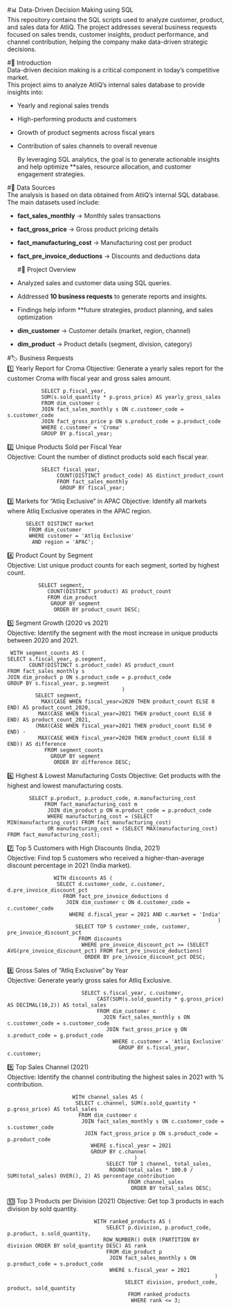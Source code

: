 #📊 Data-Driven Decision Making using SQL  
This repository contains the SQL scripts used to analyze customer, product, and sales data for AtliQ. The project addresses several business requests focused on sales trends, customer insights, product performance, and channel contribution, helping the company make data-driven strategic decisions.


 #🔎 Introduction  
Data-driven decision making is a critical component in today’s competitive market.  
This project aims to analyze AtliQ’s internal sales database to provide insights into:  

- Yearly and regional sales trends  
- High-performing products and customers  
- Growth of product segments across fiscal years  
- Contribution of sales channels to overall revenue

  By leveraging SQL analytics, the goal is to generate actionable insights and help optimize **sales, resource allocation, and customer engagement strategies.

 #📂 Data Sources  
The analysis is based on data obtained from AtliQ’s internal SQL database.  
The main datasets used include:  

- **fact_sales_monthly** → Monthly sales transactions  
- **fact_gross_price** → Gross product pricing details  
- **fact_manufacturing_cost** → Manufacturing cost per product  
- **fact_pre_invoice_deductions** → Discounts and deductions data

  #📌 Project Overview  
- Analyzed sales and customer data using SQL queries.  
- Addressed **10 business requests** to generate reports and insights.  
- Findings help inform **future strategies, product planning, and sales optimization
- **dim_customer** → Customer details (market, region, channel)  
- **dim_product** → Product details (segment, division, category)

 #🏷️ Business Requests  
     1️⃣ Yearly Report for Croma
       Objective: Generate a yearly sales report for the customer Croma with fiscal year and gross sales amount.
       
               SELECT p.fiscal_year,
               SUM(s.sold_quantity * p.gross_price) AS yearly_gross_sales
               FROM dim_customer c
               JOIN fact_sales_monthly s ON c.customer_code = s.customer_code
               JOIN fact_gross_price p ON s.product_code = p.product_code
               WHERE c.customer = 'Croma'
               GROUP BY p.fiscal_year;

   2️⃣ Unique Products Sold per Fiscal Year  
Objective: Count the number of distinct products sold each fiscal year. 

               SELECT fiscal_year,
                    COUNT(DISTINCT product_code) AS distinct_product_count
                    FROM fact_sales_monthly
                     GROUP BY fiscal_year;
                     
3️⃣ Markets for “Atliq Exclusive” in APAC
         Objective: Identify all markets where Atliq Exclusive operates in the APAC region.

          SELECT DISTINCT market
           FROM dim_customer
           WHERE customer = 'Atliq Exclusive' 
            AND region = 'APAC';


4️⃣ Product Count by Segment  
Objective: List unique product counts for each segment, sorted by highest count.

              SELECT segment,
                 COUNT(DISTINCT product) AS product_count
                 FROM dim_product
                  GROUP BY segment
                   ORDER BY product_count DESC;

  5️⃣ Segment Growth (2020 vs 2021)  
   Objective: Identify the segment with the most increase in unique products between 2020 and 2021.

     WITH segment_counts AS (
    SELECT s.fiscal_year, p.segment,
           COUNT(DISTINCT s.product_code) AS product_count
    FROM fact_sales_monthly s
    JOIN dim_product p ON s.product_code = p.product_code
    GROUP BY s.fiscal_year, p.segment
                                         )
             SELECT segment,
               MAX(CASE WHEN fiscal_year=2020 THEN product_count ELSE 0 END) AS product_count_2020,
              MAX(CASE WHEN fiscal_year=2021 THEN product_count ELSE 0 END) AS product_count_2021,
             (MAX(CASE WHEN fiscal_year=2021 THEN product_count ELSE 0 END) -
              MAX(CASE WHEN fiscal_year=2020 THEN product_count ELSE 0 END)) AS difference
                FROM segment_counts
                  GROUP BY segment
                   ORDER BY difference DESC; 

  6️⃣ Highest & Lowest Manufacturing Costs
      Objective: Get products with the highest and lowest manufacturing costs.

           SELECT p.product, p.product_code, m.manufacturing_cost
                FROM fact_manufacturing_cost m
                 JOIN dim_product p ON m.product_code = p.product_code
                 WHERE manufacturing_cost = (SELECT MIN(manufacturing_cost) FROM fact_manufacturing_cost)
                 OR manufacturing_cost = (SELECT MAX(manufacturing_cost) FROM fact_manufacturing_cost);      


   7️⃣ Top 5 Customers with High Discounts (India, 2021)  
      Objective: Find top 5 customers who received a higher-than-average discount percentage in 2021 (India market).

                   WITH discounts AS (
                    SELECT d.customer_code, c.customer, d.pre_invoice_discount_pct
                      FROM fact_pre_invoice_deductions d
                       JOIN dim_customer c ON d.customer_code = c.customer_code
                        WHERE d.fiscal_year = 2021 AND c.market = 'India'
                                                                        )
                          SELECT TOP 5 customer_code, customer, pre_invoice_discount_pct
                           FROM discounts
                            WHERE pre_invoice_discount_pct >= (SELECT AVG(pre_invoice_discount_pct) FROM fact_pre_invoice_deductions)
                             ORDER BY pre_invoice_discount_pct DESC; 
 

   8️⃣ Gross Sales of “Atliq Exclusive” by Year  
      Objective: Generate yearly gross sales for Atliq Exclusive.

                            SELECT s.fiscal_year, c.customer,
                                 CAST(SUM(s.sold_quantity * g.gross_price) AS DECIMAL(10,2)) AS total_sales
                                 FROM dim_customer c
                                   JOIN fact_sales_monthly s ON c.customer_code = s.customer_code
                                    JOIN fact_gross_price g ON s.product_code = g.product_code
                                      WHERE c.customer = 'Atliq Exclusive'
                                        GROUP BY s.fiscal_year, c.customer;

                                        
          

   9️⃣ Top Sales Channel (2021)  
            Objective: Identify the channel contributing the highest sales in 2021 with % contribution.

                         WITH channel_sales AS (
                          SELECT c.channel, SUM(s.sold_quantity * p.gross_price) AS total_sales
                           FROM dim_customer c
                            JOIN fact_sales_monthly s ON c.customer_code = s.customer_code
                             JOIN fact_gross_price p ON s.product_code = p.product_code
                               WHERE s.fiscal_year = 2021
                               GROUP BY c.channel
                                             )
                                    SELECT TOP 1 channel, total_sales,
                                     ROUND(total_sales * 100.0 / SUM(total_sales) OVER(), 2) AS percentage_contribution
                                           FROM channel_sales
                                            ORDER BY total_sales DESC;  


🔟 Top 3 Products per Division (2021)
Objective: Get top 3 products in each division by sold quantity.

                                WITH ranked_products AS (
                                    SELECT p.division, p.product_code, p.product, s.sold_quantity,
                                   ROW_NUMBER() OVER (PARTITION BY division ORDER BY sold_quantity DESC) AS rank
                                    FROM dim_product p
                                     JOIN fact_sales_monthly s ON p.product_code = s.product_code
                                     WHERE s.fiscal_year = 2021
                                                                       )
                                          SELECT division, product_code, product, sold_quantity
                                           FROM ranked_products
                                            WHERE rank <= 3;  
 
                                           
 
